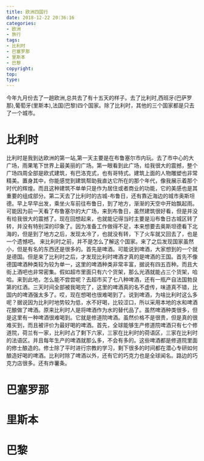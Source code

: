 ```yaml
---
title: 欧洲四国行
date: 2018-12-22 20:36:16
categories:
- 欧洲
- 旅行
tags:
- 比利时
- 巴塞罗那
- 里斯本
- 巴黎
copyright:
top:
type:
---
```


今年九月份去了一趟欧洲,总共去了有十五天的样子。去了比利时,西班牙(巴萨罗那),葡萄牙(里斯本),法国(巴黎)四个国家。除了比利时，其他的三个国家都是只去了一个城市。

# 比利时

比利时是我到达欧洲的第一站,第一天主要是在布鲁塞尔市内玩。去了市中心的大广场，雨果笔下世界上最美丽的广场。第一眼看到此广场，给我很大的震撼，整个广场四周全部是欧式建筑，有巴洛克式，也有哥特式。建筑上面的人物雕塑也非常精美。置身其中，你能感觉到建筑帮助我直达它所在的那个年代，像我展示着那个时代的辉煌。而且这种建筑不单单只是作为居住或者商业的功能，它的美感也是其重要的组成部分。第二天去了比利时的古城-布鲁日，还有靠近海边的城市奥斯坦德。早上早早出发，乘坐火车前往布鲁日，到了地方，渐渐的天空中开始飘起雨。可能因为前一天看了布鲁塞尔的大广场，来到布鲁日，虽然建筑很好看，但是并没有给我很大的震撼了。现在回想起来，也就能记得当时主要是沿布鲁日古城区转了转，并没有特别深的印象了。因为准备工作做得不足，本来想要去奥斯坦德看下北海的，但是到了地方之后，发现太冷了，也就没有转，下了火车就又回去了，也是一个遗憾吧。
来比利时之前，并不是怎么了解这个国家。来了之后发现国家虽然小，但是有名的东西还是很多的。首先是啤酒。可能说到啤酒，大家想到的一个就是德国。但是来了比利时之后，才发现比利时啤酒才真的是啤酒的王国。首先不像德国啤酒种类较为较为单一，这里的啤酒种类非常丰富，据说有四五百种。而且大街上酒吧也非常密集。假如超市里面只有六个货架，那么光酒就能占三个货架，哈哈。来到此地，怎么能不尝尝呢？去超市买了七八种啤酒，还有一瓶产自法国勃艮第的红酒。三天时间全部被我喝完了，这里的啤酒真的名不虚传，味道真不错，比国内的啤酒强太多了。哎，现在想喝也很难喝到了。说到啤酒，为啥比利时这么多呢？据说因为比利时地势较为低，水不好喝，比较涩口，所以采用本地的水和啤酒花酿做了啤酒。原来比利时人是将啤酒作为水的替代品了。虽然啤酒种类很多，但是这里有一种啤酒很难喝到。它就是修道院啤酒。虽然价格不是很贵，但是真的很难买到，而且被评价为最好喝的啤酒。首先，全球能够生产修道院啤酒只有七个修道院，荷兰有一家，比利时占了剩下六家，三家在比利时的荷语区，三家在比利时的法语区。并且每年生产的啤酒就那么多，不会有多的。这些啤酒都是修道院里面的修士酿造的。修士除了平时进行宗教的学习，剩下很多的时间都在潜心专研如何酿造好喝的啤酒。比利时除了啤酒以外，还有它的巧克力也是全球闻名。路边的巧克力店很多。还有炸薯条。
# 巴塞罗那

# 里斯本

# 巴黎